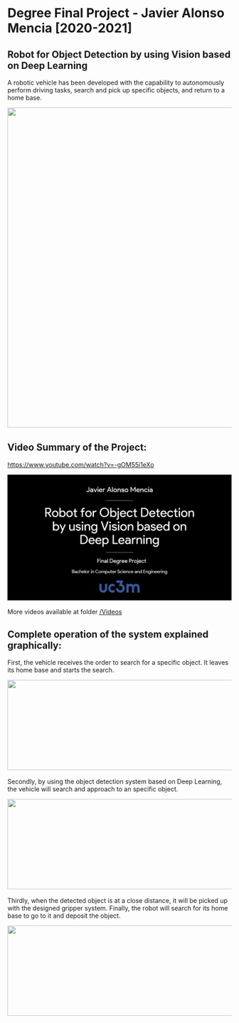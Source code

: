 # Degree Final Project - Javier Alonso Mencia [2020-2021]
## Robot for Object Detection by using Vision based on Deep Learning

A robotic vehicle has been developed with the capability to autonomously perform driving tasks, search and pick up specific objects, and return to a home base. 

<img src="https://github.com/javilonso/TFG-2021-CocheRobot/blob/main/img/main.png" width="1050" height="720" />

## Video Summary of the Project:

  <a href="https://www.youtube.com/watch?v=-gOM55i1eXo" target="_blank">https://www.youtube.com/watch?v=-gOM55i1eXo </a>
  
<a href="https://www.youtube.com/watch?v=-gOM55i1eXo" target="_blank"></a>
  
  <img src=" https://raw.githubusercontent.com/javilonso/TFG-2021-CocheRobot/main/img/final.png"/>

More videos available at folder <a href="https://github.com/javilonso/TFG-2021-CocheRobot/tree/main/Videos" target="_blank"> /Videos</a>


## Complete operation of the system explained graphically:

First, the vehicle receives the order to search for a specific object. It leaves its home base and starts the search.

<img src="https://user-images.githubusercontent.com/31996659/126461738-d8729492-77cc-4c80-8174-5f991afde9ec.png" width="650" height="203" />

Secondly, by using the object detection system based on Deep Learning, the vehicle will search and approach to an specific object.
  
<img src="https://user-images.githubusercontent.com/31996659/126461751-62c1a325-6255-4a91-8fed-f7c88fe07393.png" width="650" height="203" />
 
Thirdly, when the detected object is at a close distance, it will be picked up with the designed gripper system. Finally, the robot will search for its home base to go to it and deposit the object.
  
<img src="https://user-images.githubusercontent.com/31996659/126461757-98a19a5d-6ce9-4ace-af32-39174615f77b.png" width="650" height="203" />

